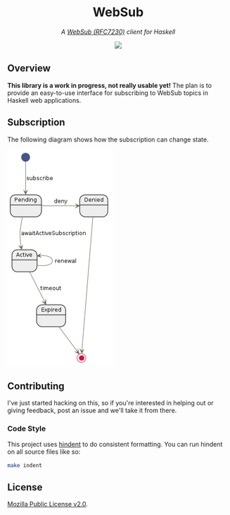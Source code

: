 <div align="center">
<h1>WebSub</h1>
</div>

<p align="center">
<em>A <a href="https://www.w3.org/TR/websub/">WebSub (RFC7230)</a> client for Haskell</em>
</p>

<p align="center">
<a href="https://travis-ci.org/owickstrom/websub">
<img src="https://travis-ci.org/owickstrom/websub.svg?branch=master" />
</a>
</p>

## Overview

**This library is a work in progress, not really usable yet!** The plan is to
provide an easy-to-use interface for subscribing to WebSub topics in Haskell
web applications.

## Subscription

The following diagram shows how the subscription can change state.

![Subscription state changes](graphics/subscription.uml.png)

## Contributing

I've just started hacking on this, so if you're interested in helping out or
giving feedback, post an issue and we'll take it from there.

### Code Style

This project uses [hindent](https://github.com/commercialhaskell/hindent) to
do consistent formatting. You can run hindent on all source files like so:

``` bash
make indent
```

## License

[Mozilla Public License v2.0](LICENSE).
